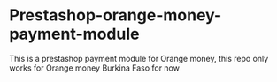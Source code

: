 # Prestashop-orange-money-payment-module

This is a prestashop payment module for Orange money, this repo only works for Orange money Burkina Faso for now
